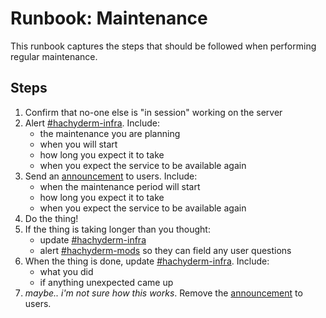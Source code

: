 # Runbook: Maintenance

This runbook captures the steps that should be followed when performing regular maintenance.

## Steps

1. Confirm that no-one else is "in session" working on the server
2. Alert [#hachyderm-infra](https://discord.com/channels/858148454953254943/970021502164557876). Include:
    * the maintenance you are planning
    * when you will start
    * how long you expect it to take
    * when you expect the service to be available again
3. Send an [announcement](https://hachyderm.io/admin/announcements) to users. Include:
    * when the maintenance period will start
    * how long you expect it to take
    * when you expect the service to be available again
4. Do the thing!
5. If the thing is taking longer than you thought:
    * update [#hachyderm-infra](https://discord.com/channels/858148454953254943/970021502164557876)
    * alert [#hachyderm-mods](https://discord.com/channels/858148454953254943/970025957404581958) so they can field any user questions
6. When the thing is done, update [#hachyderm-infra](https://discord.com/channels/858148454953254943/970021502164557876). Include:
    * what you did
    * if anything unexpected came up
7. _maybe.. i'm not sure how this works_. Remove the [announcement](https://hachyderm.io/admin/announcements) to users.
